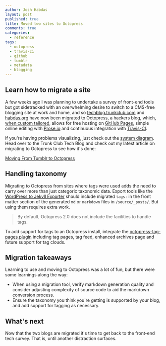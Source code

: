 ```yaml
---
author: Josh Habdas
layout: post
published: true
title: Moved two sites to Octopress
comments: true
categories:
  - reference
tags:
  - octopress
  - travis-ci
  - github
  - tumblr
  - metadata
  - blogging
---
```


## Learn how to migrate a site

A few weeks ago I was planning to undertake a survey of front-end tools but got sidetracked with an overwhelming desire to switch to a CMS-free blogging site at work and home, and so [techblog.trunkclub.com](http://techblog.trunkclub.com) and [habdas.org](http://www.habdas.org) have now been migrated to Octopress, a hackers blog, which, [when custom tailored](http://slid.es/jhabdas/trunkclub-techblog), allows for free hosting on [GitHub Pages](http://pages.github.com/), simple online editing with [Prose.io](http://prose.io) and continuous integration with [Travis-CI](https://travis-ci.org/jhabdas/jhabdas.github.io).

If you're having problems visualizing, just check out the [system diagram](http://www.gliffy.com/go/publish/4845414). Head over to the Trunk Club Tech Blog and check out my latest article on migrating to Octopress to see how it's done:

[Moving From Tumblr to Octopress](http://techblog.trunkclub.com/moving-from-tumblr-to-octopress/)

<!--more-->

## Handling taxonomy

Migrating to Octopress from sites where tags were used adds the need to carry over more than just categoric taxonomic data. Export tools like the [WordPress to Jekyll Exporter](https://github.com/benbalter/wordpress-to-jekyll-exporter) should include migrated `tags:` in the front matter section of the generated `md` or `markdown` files in `/source/_posts/`. But using them requires extra work.

> By default, Octopress 2.0 does not include the facilities to handle tags.

To add support for tags to an Octopress install, integrate the [octopress-tag-pages plugin](https://github.com/robbyedwards/octopress-tag-pages) including tag pages, tag feed, enhanced archives page and future support for tag clouds.

## Migration takeaways

Learning to use and moving to Octopress was a lot of fun, but there were some learnings along the way:

- When using a migration tool, verify markdown generation quality and consider adjusting complexity of source code to aid the markdown conversion process.
- Ensure the taxonomy you think you're getting is supported by your blog, and add support for tagging as necessary.

## What's next

Now that the two blogs are migrated it's time to get back to the front-end tech survey. That is, until another distraction surfaces.
